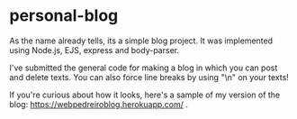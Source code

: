 # personal-blog
As the name already tells, its a simple blog project. It was implemented using Node.js, EJS, express and body-parser.

I've submitted the general code for making a blog in which you can post and delete texts. You can also force line breaks by using "\n" on your texts!

If you're curious about how it looks, here's a sample of my version of the blog: https://webpedreiroblog.herokuapp.com/ . 
